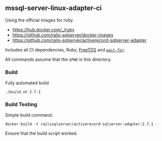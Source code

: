 
## mssql-server-linux-adapter-ci

Using the official images for ruby.

* https://hub.docker.com/_/ruby
* https://github.com/rails-sqlserver/docker-images
* https://github.com/rails-sqlserver/activerecord-sqlserver-adapter

Includes all CI dependencies, Ruby, [FreeTDS](http://www.freetds.org/) and [`wait-for`](https://github.com/eficode/wait-for).

All commands assume that the `$PWD` is this directory.

### Build

Fully automated build

```shell
./build.sh 2.7.1
```

### Build Testing

Simple build command.

```shell
docker build -t railssqlserver/activerecord-sqlserver-adapter:2.7.1 .
```

Ensure that the build script worked.
